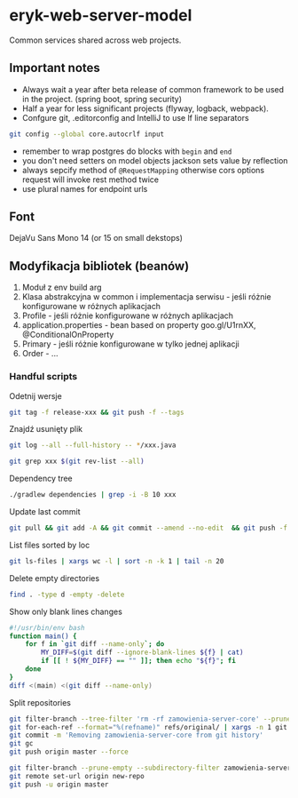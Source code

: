 # eryk-web-server-model
Common services shared across web projects.

## Important notes

- Always wait a year after beta release of common framework to be used in the project. (spring boot, spring security)
- Half a year for less significant projects (flyway, logback, webpack).
- Confgure git, .editorconfig and IntelliJ to use lf line separators
````bash
git config --global core.autocrlf input
````
- remember to wrap postgres do blocks with `begin` and `end`
- you don't need setters on model objects jackson sets value by reflection
- always sepcify method of `@RequestMapping` otherwise cors options request will invoke rest method twice
- use plural names for endpoint urls

## Font
DejaVu Sans Mono 14 (or 15 on small dekstops)

## Modyfikacja bibliotek (beanów)
1. Moduł z env build arg 
2. Klasa abstrakcyjna w common i implementacja serwisu - jeśli różnie konfigurowane w różnych aplikacjach
3. Profile - jeśli różnie konfigurowane w różnych aplikacjach
4. application.properties - bean based on property goo.gl/U1rnXX, @ConditionalOnProperty
5. Primary - jeśli różnie konfigurowane w tylko jednej aplikacji
6. Order - ...

### Handful scripts
Odetnij wersje
```bash
git tag -f release-xxx && git push -f --tags
```
Znajdź usunięty plik
```bash
git log --all --full-history -- */xxx.java
```
```bash
git grep xxx $(git rev-list --all)
```
Dependency tree
```bash
./gradlew dependencies | grep -i -B 10 xxx
```
Update last commit
```bash
git pull && git add -A && git commit --amend --no-edit  && git push -f
```
List files sorted by loc
```bash
git ls-files | xargs wc -l | sort -n -k 1 | tail -n 20
```
Delete empty directories
```bash
find . -type d -empty -delete
```
Show only blank lines changes
```bash
#!/usr/bin/env bash
function main() {
    for f in `git diff --name-only`; do
        MY_DIFF=$(git diff --ignore-blank-lines ${f} | cat)
        if [[ ! ${MY_DIFF} == "" ]]; then echo "${f}"; fi
    done
}
diff <(main) <(git diff --name-only)
```
Split repositories
```bash
git filter-branch --tree-filter 'rm -rf zamowienia-server-core' --prune-empty HEAD
git for-each-ref --format="%(refname)" refs/original/ | xargs -n 1 git update-ref -d
git commit -m 'Removing zamowienia-server-core from git history'
git gc
git push origin master --force
```
```bash
git filter-branch --prune-empty --subdirectory-filter zamowienia-server-core
git remote set-url origin new-repo
git push -u origin master
```
